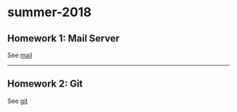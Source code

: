 # summer-2018
## Homework 1: Mail Server
See [mail](mail/README.md)
_______
## Homework 2: Git
See [git](git/README.md)
